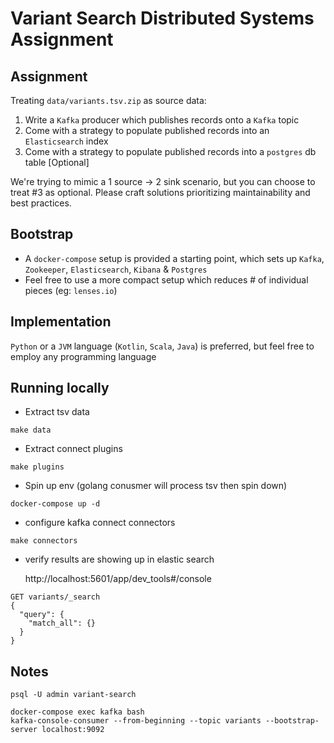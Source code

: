 # Variant Search Distributed Systems Assignment

## Assignment

Treating `data/variants.tsv.zip` as source data:

1. Write a `Kafka` producer which publishes records onto a `Kafka` topic
2. Come with a strategy to populate published records into an `Elasticsearch` index
3. Come with a strategy to populate published records into a `postgres` db table [Optional]

We're trying to mimic a 1 source -> 2 sink scenario, but you can choose to treat #3 as optional.
Please craft solutions prioritizing maintainability and best practices.

## Bootstrap

- A `docker-compose` setup is provided a starting point, which sets up `Kafka`, `Zookeeper`, `Elasticsearch`, `Kibana` & `Postgres`
- Feel free to use a more compact setup which reduces # of individual pieces (eg: `lenses.io`)

## Implementation

`Python` or a `JVM` language (`Kotlin`, `Scala`, `Java`) is preferred, but feel free to employ any programming language

## Running locally

- Extract tsv data

```
make data
```

- Extract connect plugins

```
make plugins
```

- Spin up env (golang conusmer will process tsv then spin down)

```
docker-compose up -d
```

- configure kafka connect connectors

```
make connectors
```

- verify results are showing up in elastic search

  http://localhost:5601/app/dev_tools#/console

```
GET variants/_search
{
  "query": {
    "match_all": {}
  }
}
```

## Notes

```
psql -U admin variant-search

docker-compose exec kafka bash
kafka-console-consumer --from-beginning --topic variants --bootstrap-server localhost:9092
```
